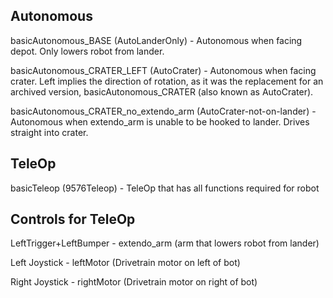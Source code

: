 ## Autonomous
basicAutonomous_BASE (AutoLanderOnly) - Autonomous when facing depot. Only lowers robot from lander.

basicAutonomous_CRATER_LEFT (AutoCrater) - Autonomous when facing crater. Left implies the direction of rotation, as it was the replacement for an archived version, basicAutonomous_CRATER (also known as AutoCrater).

basicAutonomous_CRATER_no_extendo_arm (AutoCrater-not-on-lander) - Autonomous when extendo_arm is unable to be hooked to lander. Drives straight into crater.

## TeleOp
basicTeleop (9576Teleop) - TeleOp that has all functions required for robot

## Controls for TeleOp

LeftTrigger+LeftBumper - extendo_arm (arm that lowers robot from lander)

Left Joystick - leftMotor (Drivetrain motor on left of bot)

Right Joystick - rightMotor (Drivetrain motor on right of bot)
